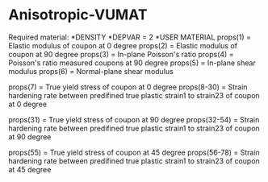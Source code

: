 # Anisotropic-VUMAT

Required material:
*DENSITY
*DEPVAR = 2
*USER MATERIAL
  props(1) = Elastic modulus of coupon at 0 degree
  props(2) = Elastic modulus of coupon at 90 degree
  props(3) = In-plane Poisson's ratio 
  props(4) = Poisson's ratio measured coupons at 90 degree
  props(5) = In-plane shear modulus
  props(6) = Normal-plane shear modulus
  
  props(7) = True yield stress of coupon at 0 degree
  props(8-30) = Strain hardening rate between predifined true plastic strain1 to strain23 of coupon at 0 degree
  
  props(31) = True yield stress of coupon at 90 degree
  props(32-54) = Strain hardening rate between predifined true plastic strain1 to strain23 of coupon at 90 degree
 
  props(55) = True yield stress of coupon at 45 degree
  props(56-78) = Strain hardening rate between predifined true plastic strain1 to strain23 of coupon at 45 degree
